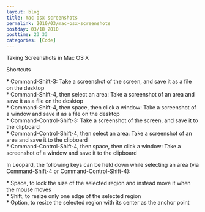 ```yaml
---
layout: blog
title: mac osx screenshots
permalink: 2010/03/mac-osx-screenshots
postday: 03/18 2010
posttime: 23_33
categories: [Code]
---
```


<p>Taking Screenshots in Mac OS X</p>
<p>Shortcuts</p>
<p>    * Command-Shift-3: Take a screenshot of the screen, and save it as a file on the desktop<br />
    * Command-Shift-4, then select an area: Take a screenshot of an area and save it as a file on the desktop<br />
    * Command-Shift-4, then space, then click a window: Take a screenshot of a window and save it as a file on the desktop<br />
    * Command-Control-Shift-3: Take a screenshot of the screen, and save it to the clipboard<br />
    * Command-Control-Shift-4, then select an area: Take a screenshot of an area and save it to the clipboard<br />
    * Command-Control-Shift-4, then space, then click a window: Take a screenshot of a window and save it to the clipboard </p>
<p>In Leopard, the following keys can be held down while selecting an area (via Command-Shift-4 or Command-Control-Shift-4):</p>
<p>    * Space, to lock the size of the selected region and instead move it when the mouse moves<br />
    * Shift, to resize only one edge of the selected region<br />
    * Option, to resize the selected region with its center as the anchor point</p>
